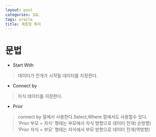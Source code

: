 ```yaml
---
layout: post
categories: SQL
tags: oracle
title: 계층형 쿼리
---
```

# 문법
- Start Wtih    
> 데이터가 전개가 시작될 데이터를 지정한다.
- Connect by 
> 자식 데이터를 지정한다.
- Prior
> connect by 절에서 사용한다.Select,Where 절에서도 사용할수 있다.   
'Prior 부모 = 자식' 형태는  부모에서 자식 방향으로 데이터 전개( 순방향)     
'Prior 자식 = 부모' 형태는 자식에서 부모 방향으로 데이터 전개(역방향)